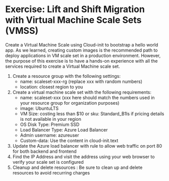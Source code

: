 Exercise: Lift and Shift Migration with Virtual Machine Scale Sets (VMSS)
=
Create a Virtual Machine Scale using Cloud-init to bootstrap a hello world app. As we learned, creating custom images is the recommended path to deploy applications in VM scale set in a production environment. However, the purpose of this exercise is to have a hands-on experience with all the services required to create a Virtual Machine scale set.

1. Create a resource group with the following settings:
    - name: scaleset-xxx-rg (replace xxx with random numbers)
    - location: closest region to you
2. Create a virtual machine scale set with the following requirements:
    - name: scaleset-xxx (xxx here should match the numbers used in your resource group for organization purposes)
    - image: UbuntuLTS
    - VM Size: costing less than $10 or sku: Standard_B1ls if pricing details is not available in your region
    - OS Disk Type: Premium SSD
    - Load Balancer Type: Azure Load Balancer
    - Admin username: azureuser
    - Custom-data: Use the content in cloud-init.text
3. Update the Azure load balancer with rule to allow web traffic on port 80 for both backend and frontend
4. Find the IP Address and visit the address using your web browser to verify your scale set is configured
5. Cleanup and delete resources : Be sure to clean up and delete resources to avoid recurring charges



